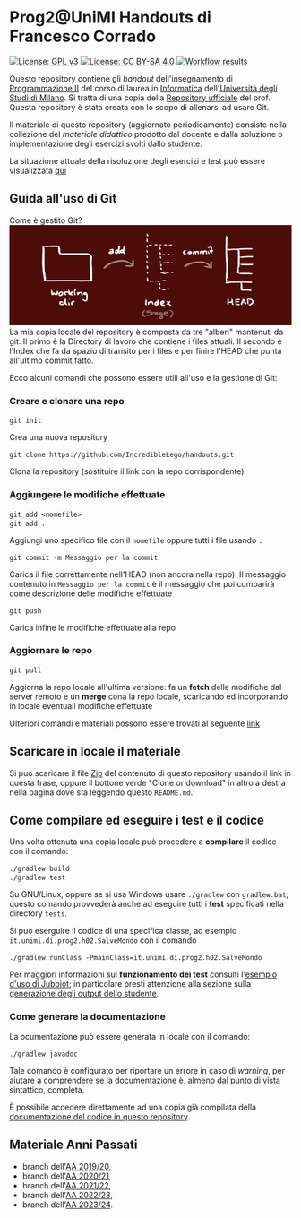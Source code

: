 # Prog2@UniMI Handouts di Francesco Corrado

[![License: GPL v3](https://img.shields.io/badge/License-GPL%20v3-blue.svg)](http://www.gnu.org/licenses/gpl-3.0)
[![License: CC BY-SA 4.0](https://img.shields.io/badge/License-CC%20BY--SA%204.0-blue.svg)](http://creativecommons.org/licenses/by-sa/4.0/)
[![Workflow results](https://github.com/prog2-unimi/handouts/actions/workflows/gradle.yml/badge.svg)](https://github.com/prog2-unimi/handouts/actions/workflows/gradle.yml)

Questo repository contiene gli *handout* dell'insegnamento di [Programmazione
II](https://prog2.di.unimi.it/) del corso di laurea in
[Informatica](https://informatica.cdl.unimi.it/it) dell'[Università degli Studi
di Milano](http://www.unimi.it/). Si tratta di una copia della [Repository ufficiale](https://github.com/prog2-unimi/handouts) del prof. Questa repository
è stata creata con lo scopo di allenarsi ad usare Git.

Il materiale di questo repository (aggiornato periodicamente) consiste nella
collezione del *materiale didattico* prodotto dal docente e dalla soluzione o implementazione
degli esercizi svolti dallo studente.

La situazione attuale della risoluzione degli esercizi e test può essere visualizzata [qui](build/reports/tests/test/classesJubbiotTest.html)

## Guida all'uso di Git

Come è gestito Git?
![schema](/assets/images/schema.png)
La mia copia locale del repository è composta da tre "alberi" mantenuti da git. Il primo è la Directory di lavoro che contiene i files attuali. Il secondo è l'Index che fa da spazio di transito per i files e per finire l'HEAD che punta all'ultimo commit fatto.

Ecco alcuni comandi che possono essere utili all'uso e la gestione di Git:

### Creare e clonare una repo

    git init

Crea una nuova repository

    git clone https://github.com/IncredibleLego/handouts.git

Clona la repository (sostituire il link con la repo corrispondente)

### Aggiungere le modifiche effettuate

    git add <nomefile>
    git add .
Aggiungi uno specifico file con il `nomefile` oppure tutti i file usando `.`

    git commit -m Messaggio per la commit
Carica il file correttamente nell'HEAD (non ancora nella repo). Il messaggio contenuto in `Messaggio per la commit` è il messaggio che poi comparirà come descrizione delle modifiche effettuate

    git push
Carica infine le modifiche effettuate alla repo

### Aggiornare le repo

    git pull
Aggiorna la repo locale all'ultima versione: fa un **fetch** delle modifiche dal server remoto e un **merge** cona la repo locale, scaricando ed incorporando in locale eventuali modifiche effettuate

Ulteriori comandi e materiali possono essere trovati al seguente [link](https://rogerdudler.github.io/git-guide/index.it.html)




## Scaricare in locale il materiale

Si può scaricare il file [Zip](https://github.com/prog2-unimi/handouts/archive/master.zip) del contenuto
di questo repository usando il link in questa frase, oppure il bottone verde "Clone or download" in altro a destra nella pagina dove sta leggendo questo `README.md`.

## Come compilare ed eseguire i test e il codice

Una volta ottenuta una copia locale può procedere a **compilare** il codice con
il comando:

    ./gradlew build
    ./gradlew test

Su GNU/Linux, oppure se si usa Windows usare `./gradlew` con `gradlew.bat`; questo comando provvederà
anche ad eseguire tutti i **test** specificati nella directory `tests`.

Si può eserguire il codice di una specifica classe, ad esempio
`it.unimi.di.prog2.h02.SalveMondo` con il comando

    ./gradlew runClass -PmainClass=it.unimi.di.prog2.h02.SalveMondo
Per maggiori informazioni sul **funzionamento dei test** consulti l'[esempio d'uso di
Jubbiot](https://github.com/prog2-unimi/jubbiot/blob/master/README.md#example);
in particolare presti attenzione alla sezione sulla [generazione degli output
dello studente](https://github.com/prog2-unimi/jubbiot/blob/master/README.md#generating-actual-outputs).

### Come generare la documentazione

La ocumentazione può essere generata in locale con il comando:

    ./gradlew javadoc

Tale comando è configurato per riportare un errore in caso di *warning*, per aiutare a comprendere se la documentazione è, almeno dal punto di vista sintattico, completa.

È possibile accedere direttamente ad una copia già compilata della
[documentazione del codice in questo repository](https://prog2-unimi.github.io/handouts/).

## Materiale Anni Passati

* branch dell'[AA 2019/20](../../tree/aa1920),
* branch dell'[AA 2020/21](../../tree/aa2021),
* branch dell'[AA 2021/22](../../tree/aa2122),
* branch dell'[AA 2022/23](../../tree/aa2223),
* branch dell'[AA 2023/24](../../tree/aa2324).

[comment]: <> (Per modificare il file con l'anteprima premere CTRL + Shift + V)